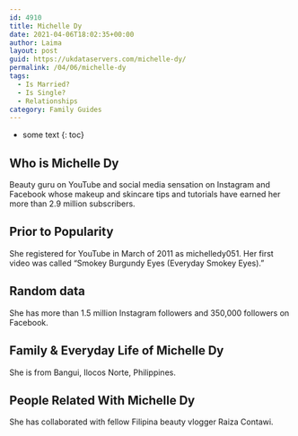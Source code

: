 ```yaml
---
id: 4910
title: Michelle Dy
date: 2021-04-06T18:02:35+00:00
author: Laima
layout: post
guid: https://ukdataservers.com/michelle-dy/
permalink: /04/06/michelle-dy
tags:
  - Is Married?
  - Is Single?
  - Relationships
category: Family Guides
---
```


* some text
{: toc}


## Who is Michelle Dy
                  
                  
                  
Beauty guru on YouTube and social media sensation on Instagram and Facebook whose makeup and skincare tips and tutorials have earned her more than 2.9 million subscribers. 
                  
              
            
              
            
                
                
                
## Prior to Popularity
                  
                  
                  
She registered for YouTube in March of 2011 as michelledy051. Her first video was called &#8220;Smokey Burgundy Eyes (Everyday Smokey Eyes).&#8221; 
                  
              
            
              
            
                
                
                
## Random data
                  
                  
                  
She has more than 1.5 million Instagram followers and 350,000 followers on Facebook. 
                  
              
            
              
            
                
                
                
## Family & Everyday Life of Michelle Dy
                  
                  
                  
She is from Bangui, Ilocos Norte, Philippines. 
                  
              
            
              
            
                
                
                
## People Related With Michelle Dy
                  
                  
                  
She has collaborated with fellow Filipina beauty vlogger Raiza Contawi. 
                  
              
            
              
            
                
              
            
              
              
            
            
              
            
          
          
          